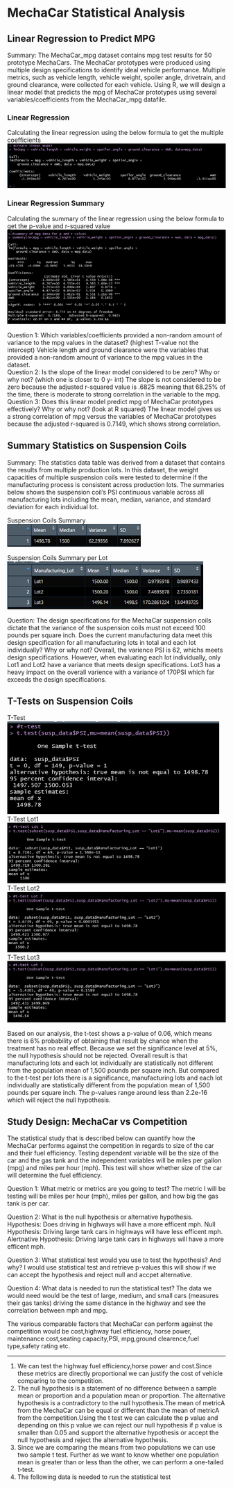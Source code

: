 # MechaCar Statistical Analysis

## Linear Regression to Predict MPG
Summary: The MechaCar_mpg dataset contains mpg test results for 50 prototype MechaCars. The MechaCar prototypes were produced using multiple design specifications to identify ideal vehicle performance. Multiple metrics, such as vehicle length, vehicle weight, spoiler angle, drivetrain, and ground clearance, were collected for each vehicle. Using R, we will design a linear model that predicts the mpg of MechaCar prototypes using several variables/coefficients from the MechaCar_mpg datafile. 

### **Linear Regression**

Calculating the linear regression using the below formula to get the multiple coefficients
![LinearModel](https://github.com/laura3kids/MechaCar_Statistical_Analysis/blob/main/Images/Linear_model.png)

### **Linear Regression Summary**

Calculating the summary of the linear regression using the below formula to get the p-value and r-squared value
![SummaryMPG](https://github.com/laura3kids/MechaCar_Statistical_Analysis/blob/main/Images/Summary_MPG.png)

Question 1: 
Which variables/coefficients provided a non-random amount of variance to the mpg values in the dataset? (highest T-value not the intercept)
Vehicle length and ground clearance were the variables that provided a non-random amount of variance to the mpg values in the dataset.  
Question 2: 
Is the slope of the linear model considered to be zero? Why or why not? (which one is closer to 0 y- int) 
The slope is not considered to be zero because the adjusted r-squared value is .6825 meaning that 68.25% of the time, there is moderate to strong correlation in the variable to the mpg. 
Question 3: 
Does this linear model predict mpg of MechaCar prototypes effectively? Why or why not? (look at R squared) 
The linear model gives us a strong correlation of mpg versus the variables of MechaCar prototypes because the adjusted r-squared is 0.7149, which shows strong correlation. 

## Summary Statistics on Suspension Coils

Summary: The statistics data table was derived from a dataset that contains the results from multiple production lots. In this dataset, the weight capacities of multiple suspension coils were tested to determine if the manufacturing process is consistent across production lots. The summaries below shows the suspension coil’s PSI continuous variable across all manufacturing lots including the mean, median, variance, and standard deviation for each individual lot. 

Suspension Coils Summary <br />
![total_summary image](https://github.com/laura3kids/MechaCar_Statistical_Analysis/blob/main/Images/Total_Summary.png)

Suspension Coils Summary per Lot <br />
![lot_summary image](https://github.com/laura3kids/MechaCar_Statistical_Analysis/blob/main/Images/Lot_Summary.png)

Question:
The design specifications for the MechaCar suspension coils dictate that the variance of the suspension coils must not exceed 100 pounds per square inch. Does the current manufacturing data meet this design specification for all manufacturing lots in total and each lot individually? Why or why not? 
Overall, the varience PSI is 62, whichs meets design specifications.  However, when evaluating each lot individually, only Lot1 and Lot2 have a variance that meets design specifications. Lot3 has a heavy impact on the overall varience with a variance of 170PSI which far exceeds the design specifications.  

## T-Tests on Suspension Coils
T-Test <br />
![](https://github.com/laura3kids/MechaCar_Statistical_Analysis/blob/main/Images/t_test.png) <br />
T-Test Lot1 <br />
![](https://github.com/laura3kids/MechaCar_Statistical_Analysis/blob/main/Images/t_test_Lot1.png) <br />
T-Test Lot2 <br />
![](https://github.com/laura3kids/MechaCar_Statistical_Analysis/blob/main/Images/t_test_Lot2.png) <br />
T-Test Lot3 <br />
![](https://github.com/laura3kids/MechaCar_Statistical_Analysis/blob/main/Images/t_test_Lot3.png) <br />

Based on our analysis, the t-test shows a p-value of 0.06, which means there is 6% probability of obtaining that result by chance when the treatment has no real effect. Because we set the significance level at 5%, the null hypothesis should not be rejected. Overall result is that manufacturing lots and each lot individually are statistically not different from the population mean of 1,500 pounds per square inch. But compared to the t-test per lots there is a significance, manufacturing lots and each lot individually are statistically different from the population mean of 1,500 pounds per square inch. The p-values range around less than 2.2e-16 which will reject the null hypothesis.

## Study Design: MechaCar vs Competition
The statistical study that is described below can quantify how the MechaCar performs against the competition in regards to size of the car and their fuel efficiency. Testing dependent variable will be the size of the car and the gas tank and the independent variables will be miles per gallon (mpg) and miles per hour (mph). This test will show whether size of the car will determine the fuel efficiency.

Question 1:
What metric or metrics are you going to test? The metric I will be testing will be miles per hour (mph), miles per gallon, and how big the gas tank is per car.

Question 2:
What is the null hypothesis or alternative hypothesis. Hypothesis: Does driving in highways will have a more efficent mph. Null Hypothesis: Driving large tank cars in highways will have less efficent mph. Alertnative Hypothesis: Driving large tank cars in highways will have a more efficent mph.

Question 3:
What statistical test would you use to test the hypothesis? And why? I would use statistical test and retrieve p-values this will show if we can accept the hypothesis and reject null and accpet alternative.

Question 4:
What data is needed to run the statistical test? The data we would need would be the test of large, medium, and small cars (measures their gas tanks) driving the same distance in the highway and see the correlation between mph and mpg.


The various comparable factors that MechaCar can perform against the competition would be cost,highway fuel efficiency, horse power, maintenance cost,seating capacity,PSI, mpg,ground clearence,fuel type,safety rating etc.
___________________________
1. We can test the highway fuel efficiency,horse power and cost.Since these metrics are directly proportional we can justify the cost of vehicle comparing to the competition.
2. The null hypothesis is a statement of no difference between a sample mean or proportion and a population mean or proportion. The alternative hypothesis is a contradictory to the null hypothesis.The mean of metricA from the MechaCar can be equal or different than the mean of metricA from the competition.Using the t test we can calculate the p value and depending on this p value we can reject our null hypothesis if p value is smaller than 0.05 and support the alternative hypothesis or accept the null hypothesis and reject the alternative hypothesis.
3. Since we are comparing the means from two populations we can use two sample t test. Further as we want to know whether one population mean is greater than or less than the other, we can perform a one-tailed t-test.
4. The following data is needed to run the statistical test
